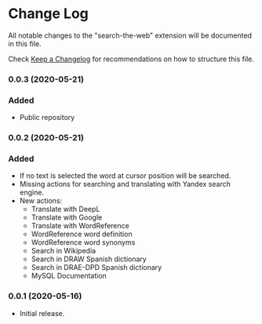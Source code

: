 # Change Log

All notable changes to the "search-the-web" extension will be documented in this file.

Check [Keep a Changelog](http://keepachangelog.com/) for recommendations on how to structure this file.

### 0.0.3 (2020-05-21)
### Added
- Public repository

### 0.0.2 (2020-05-21)
### Added
- If no text is selected the word at cursor position will be searched.
- Missing actions for searching and translating with Yandex search engine.
- New actions:
  - Translate with DeepL
  - Translate with Google
  - Translate with WordReference
  - WordReference word definition
  - WordReference word synonyms
  - Search in Wikipedia
  - Search in DRAW Spanish dictionary
  - Search in DRAE-DPD Spanish dictionary
  - MySQL Documentation

### 0.0.1 (2020-05-16)

- Initial release.
